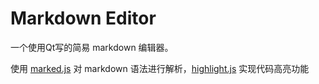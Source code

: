 # Markdown Editor

一个使用Qt写的简易 markdown 编辑器。

使用 [marked.js](https://github.com/markedjs/marked) 对 markdown 语法进行解析，[highlight.js](https://github.com/highlightjs/highlight.js) 实现代码高亮功能
